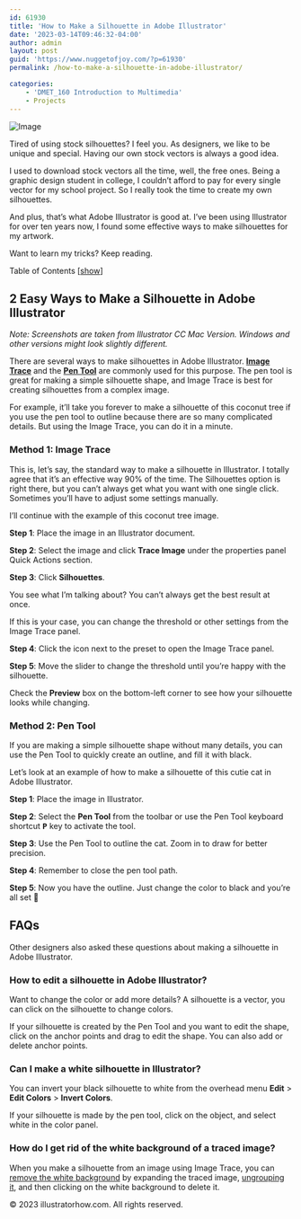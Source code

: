 ```yaml
---
id: 61930
title: 'How to Make a Silhouette in Adobe Illustrator'
date: '2023-03-14T09:46:32-04:00'
author: admin
layout: post
guid: 'https://www.nuggetofjoy.com/?p=61930'
permalink: /how-to-make-a-silhouette-in-adobe-illustrator/

categories:
    - 'DMET_160 Introduction to Multimedia'
    - Projects
---
```

![Image](https://image-control-storage.s3.amazonaws.com/2023/03/14094752/make-silhouettes-1-1.png)

Tired of using stock silhouettes? I feel you. As designers, we like to be unique and special. Having our own stock vectors is always a good idea.

I used to download stock vectors all the time, well, the free ones. Being a graphic design student in college, I couldn’t afford to pay for every single vector for my school project. So I really took the time to create my own silhouettes.

And plus, that’s what Adobe Illustrator is good at. I’ve been using Illustrator for over ten years now, I found some effective ways to make silhouettes for my artwork.

Want to learn my tricks? Keep reading.

Table of Contents [[show](https://illustratorhow.com/how-to-make-silhouettes/#)]

## 2 Easy Ways to Make a Silhouette in Adobe Illustrator

*Note: Screenshots are taken from Illustrator CC Mac Version. Windows and other versions might look slightly different.*

There are several ways to make silhouettes in Adobe Illustrator. **[Image Trace](https://illustratorhow.com/image-trace/)** and the **[Pen Tool](https://illustratorhow.com/how-to-use-pen-tool/)** are commonly used for this purpose. The pen tool is great for making a simple silhouette shape, and Image Trace is best for creating silhouettes from a complex image.

For example, it’ll take you forever to make a silhouette of this coconut tree if you use the pen tool to outline because there are so many complicated details. But using the Image Trace, you can do it in a minute.

### Method 1: Image Trace 

This is, let’s say, the standard way to make a silhouette in Illustrator. I totally agree that it’s an effective way 90% of the time. The Silhouettes option is right there, but you can’t always get what you want with one single click. Sometimes you’ll have to adjust some settings manually.

I’ll continue with the example of this coconut tree image.

**Step 1**: Place the image in an Illustrator document.

**Step 2**: Select the image and click **Trace Image** under the properties panel Quick Actions section.

**Step 3**: Click **Silhouettes**.

You see what I’m talking about? You can’t always get the best result at once.

If this is your case, you can change the threshold or other settings from the Image Trace panel.

**Step 4**: Click the icon next to the preset to open the Image Trace panel.

**Step 5**: Move the slider to change the threshold until you’re happy with the silhouette.

Check the **Preview** box on the bottom-left corner to see how your silhouette looks while changing.

### Method 2: Pen Tool 

If you are making a simple silhouette shape without many details, you can use the Pen Tool to quickly create an outline, and fill it with black.

Let’s look at an example of how to make a silhouette of this cutie cat in Adobe Illustrator.

**Step 1**: Place the image in Illustrator.

**Step 2**: Select the **Pen Tool** from the toolbar or use the Pen Tool keyboard shortcut **<kbd>P</kbd>** key to activate the tool.

**Step 3**: Use the Pen Tool to outline the cat. Zoom in to draw for better precision.

**Step 4**: Remember to close the pen tool path.

**Step 5**: Now you have the outline. Just change the color to black and you’re all set 🙂

## FAQs

Other designers also asked these questions about making a silhouette in Adobe Illustrator.

### How to edit a silhouette in Adobe Illustrator?

Want to change the color or add more details? A silhouette is a vector, you can click on the silhouette to change colors.

If your silhouette is created by the Pen Tool and you want to edit the shape, click on the anchor points and drag to edit the shape. You can also add or delete anchor points.

### Can I make a white silhouette in Illustrator?

You can invert your black silhouette to white from the overhead menu **Edit** > **Edit Colors** > **Invert Colors**.

If your silhouette is made by the pen tool, click on the object, and select white in the color panel.

### How do I get rid of the white background of a traced image? 

When you make a silhouette from an image using Image Trace, you can [remove the white background](https://illustratorhow.com/remove-white-background/) by expanding the traced image, [ungrouping it](https://illustratorhow.com/how-to-ungroup/), and then clicking on the white background to delete it.

© 2023 illustratorhow.com. All rights reserved.
